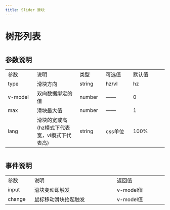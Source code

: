 ```yaml
---
title: Slider 滑块
---
```


# 树形列表 

<ClientOnly>
  <slider-demo></slider-demo>
</ClientOnly>

#
<h2>参数说明</h2> 
<table width="100%">
    <tr>
        <td width="120">
                参数
        </td>
        <td width="250">
                说明
        </td>
        <td width="80">
                类型
        </td>
        <td width="120">
                可选值
        </td>
        <td width="160">
                默认值
        </td>
    </tr>
    <tr>
        <td>
                type
        </td>
        <td>
                滑块方向
        </td>
        <td>
                string
        </td>
        <td>
                hz/vl
        </td>
        <td>
               hz
        </td>
    </tr>
    <tr>
        <td>
                v-model
        </td>
        <td>
                双向数据绑定的值
        </td>
        <td>
                number
        </td>
        <td>
                ——
        </td>
        <td>
               0
        </td>
    </tr>
    <tr>
        <td>
                max
        </td>
        <td>
                滑块最大值
        </td>
        <td>
                number
        </td>
        <td>
                ——
        </td>
        <td>
           1
        </td>
    </tr>
    <tr>
        <td>
               lang 
        </td>
        <td>
              滑块的宽或高(hz模式下代表宽，vl模式下代表高)  
        </td>
        <td>
                string
        </td>
        <td>
                css单位
        </td>
        <td>
           100%
        </td>
    </tr>

</table>



#

<h2>事件说明</h2> 
<table width="100%">
    <tr>
        <td  width="80">
                参数
        </td>
        <td width="500">
                说明
        </td>
        <td width="250">
                返回值
        </td>
    </tr>
    <tr>
        <td >
                input
        </td>
        <td >
                滑块变动即触发
        </td>
        <td >
             v-model值
        </td>
    </tr>
    <tr>
        <td >
                change
        </td>
        <td >
                鼠标移动滑块抬起触发
        </td>
        <td >
             v-model值
        </td>
    </tr>
  
    
</table>